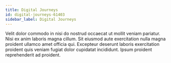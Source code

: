 ```yaml
---
title: Digital Journeys
id: digital-journeys-61403
sidebar_label: Digital Journeys
---
```


Velit dolor commodo in nisi do nostrud occaecat ut mollit veniam pariatur. Nisi ex anim laboris magna cillum. Sit eiusmod aute exercitation nulla magna proident ullamco amet officia qui. Excepteur deserunt laboris exercitation proident quis veniam fugiat dolor cupidatat incididunt. Ipsum proident reprehenderit ad proident.

